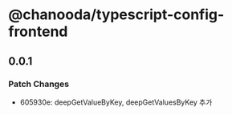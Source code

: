 # @chanooda/typescript-config-frontend

## 0.0.1

### Patch Changes

- 605930e: deepGetValueByKey, deepGetValuesByKey 추가
